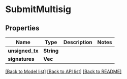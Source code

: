 # SubmitMultisig

## Properties

Name | Type | Description | Notes
------------ | ------------- | ------------- | -------------
**unsigned_tx** | **String** |  | 
**signatures** | **Vec<String>** |  | 

[[Back to Model list]](../README.md#documentation-for-models) [[Back to API list]](../README.md#documentation-for-api-endpoints) [[Back to README]](../README.md)


